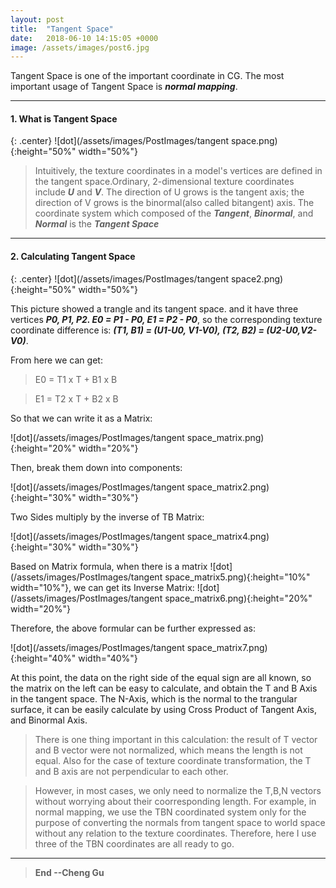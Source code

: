 ```yaml
---
layout: post
title:  "Tangent Space"
date:   2018-06-10 14:15:05 +0000
image: /assets/images/post6.jpg
---
```


Tangent Space is one of the important coordinate in CG. The most important usage of Tangent Space is ***normal mapping***.

---
#### 1. What is Tangent Space

{: .center}
![dot](/assets/images/PostImages/tangent space.png){:height="50%" width="50%"}

>Intuitively, the texture coordinates in a model's vertices are defined in the tangent space.Ordinary, 2-dimensional texture coordinates include ***U*** and ***V***. The direction of U grows is the tangent axis; the direction of V grows is the binormal(also called bitangent) axis. The coordinate system which composed of the ***Tangent***, ***Binormal***, and ***Normal*** is the ***Tangent Space***

---
#### 2. Calculating Tangent Space

{: .center}
![dot](/assets/images/PostImages/tangent space2.png){:height="50%" width="50%"}

This picture showed a trangle and its tangent space. and it have three vertices ***P0, P1, P2. E0 = P1 - P0, E1 = P2 - P0***, so the corresponding texture coordinate difference is: ***(T1, B1) = (U1-U0, V1-V0), (T2, B2) = (U2-U0,V2-V0)***. 

From here we can get: 
>E0 = T1 x T + B1 x B

>E1 = T2 x T + B2 x B

So that we can write it as a Matrix:

![dot](/assets/images/PostImages/tangent space_matrix.png){:height="20%" width="20%"}

Then, break them down into components:

![dot](/assets/images/PostImages/tangent space_matrix2.png){:height="30%" width="30%"}

Two Sides multiply by the inverse of TB Matrix: 

![dot](/assets/images/PostImages/tangent space_matrix4.png){:height="30%" width="30%"}

Based on Matrix formula, when there is a matrix ![dot](/assets/images/PostImages/tangent space_matrix5.png){:height="10%" width="10%"}, we can get its Inverse Matrix:
![dot](/assets/images/PostImages/tangent space_matrix6.png){:height="20%" width="20%"}

Therefore, the above formular can be further expressed as:

![dot](/assets/images/PostImages/tangent space_matrix7.png){:height="40%" width="40%"}

At this point, the data on the right side of the equal sign are all known, so the matrix on the left can be easy to calculate, and obtain the T and B Axis in the tangent space. The N-Axis, which is the normal to the trangular surface, it can be easily calculate by using Cross Product of Tangent Axis, and Binormal Axis. 

> There is one thing important in this calculation: the result of T vector and B vector were not normalized, which means the length is not equal. Also for the case of texture coordinate transformation, the T and B axis are not perpendicular to each other.

> However, in most cases, we only need to normalize the T,B,N vectors without worrying about their coorresponding length. For example, in normal mapping, we use the TBN coordinated system only for the purpose of converting the normals from tangent space to world space without any relation to the texture coordinates. Therefore, here I use three of the TBN coordinates are all ready to go.  

---

>**End --Cheng Gu**

